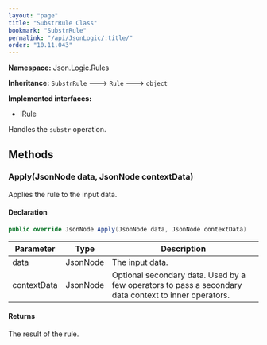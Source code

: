 ```yaml
---
layout: "page"
title: "SubstrRule Class"
bookmark: "SubstrRule"
permalink: "/api/JsonLogic/:title/"
order: "10.11.043"
---
```

**Namespace:** Json.Logic.Rules

**Inheritance:**
`SubstrRule`
 🡒 
`Rule`
 🡒 
`object`

**Implemented interfaces:**

- IRule

Handles the `substr` operation.

## Methods

### Apply(JsonNode data, JsonNode contextData)

Applies the rule to the input data.

#### Declaration

```c#
public override JsonNode Apply(JsonNode data, JsonNode contextData)
```

| Parameter | Type | Description |
|---|---|---|
| data | JsonNode | The input data. |
| contextData | JsonNode | Optional secondary data.  Used by a few operators to pass a secondary     data context to inner operators. |


#### Returns

The result of the rule.


